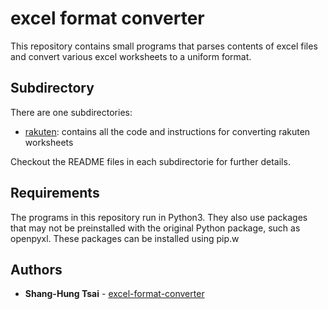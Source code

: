 # excel format converter

This repository contains small programs that parses contents of excel files and convert various excel worksheets to a uniform format.

## Subdirectory

There are one subdirectories:   
* [rakuten](https://github.com/shtsai7/excel_format_converter/tree/master/rakuten): contains all the code and instructions for converting rakuten worksheets
 
Checkout the README files in each subdirectorie for further details.

## Requirements

The programs in this repository run in Python3. They also use packages that may not be preinstalled with the original Python package, such as openpyxl. These packages can be installed using pip.w
## Authors

* **Shang-Hung Tsai** - [excel-format-converter](https://github.com/shtsai7/excel_format_converter.git)

